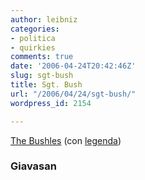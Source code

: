 ```yaml
---
author: leibniz
categories:
- politica
- quirkies
comments: true
date: '2006-04-24T20:42:46Z'
slug: sgt-bush
title: Sgt. Bush
url: "/2006/04/24/sgt-bush/"
wordpress_id: 2154

---
```

[The Bushles](http://giavasan.diludovico.it/archivio/2006/04/24/bushles/) (con [legenda](http://img16.imagevenue.com/img.php?loc=loc224&image=76941_BushlesLegenda.jpg))


### Giavasan
